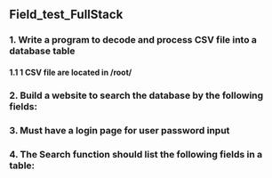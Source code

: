 ## Field_test_FullStack

### 1. Write a program to decode and process CSV file into a database table
  #### 1.1 1 CSV file are located in /root/

### 2. Build a website to search the database by the following fields:
  
### 3. Must have a login page for user password input

### 4. The Search function should list the following fields in a table:
